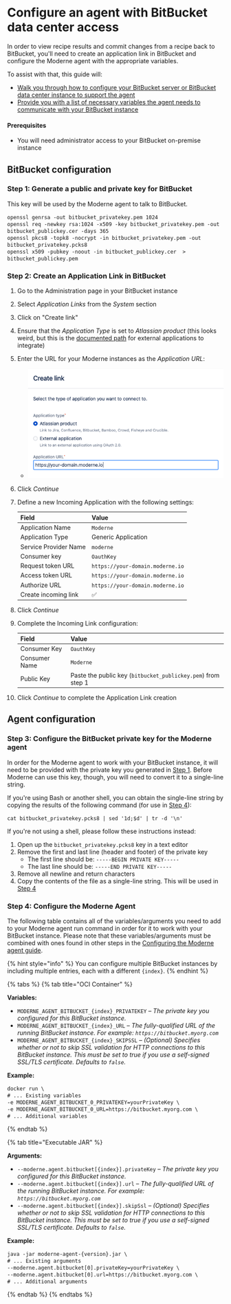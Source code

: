 # Configure an agent with BitBucket data center access

In order to view recipe results and commit changes from a recipe back to BitBucket, you'll need to create an application link in BitBucket and configure the Moderne agent with the appropriate variables.

To assist with that, this guide will:

* [Walk you through how to configure your BitBucket server or BitBucket data center instance to support the agent](#step-1-generate-a-public-and-private-key-for-bitbucket)
* [Provide you with a list of necessary variables the agent needs to communicate with your BitBucket instance](#step-4-configure-the-moderne-agent)

#### Prerequisites

* You will need administrator access to your BitBucket on-premise instance

## BitBucket configuration

### Step 1: Generate a public and private key for BitBucket

This key will be used by the Moderne agent to talk to BitBucket.

```shell
openssl genrsa -out bitbucket_privatekey.pem 1024
openssl req -newkey rsa:1024 -x509 -key bitbucket_privatekey.pem -out bitbucket_publickey.cer -days 365
openssl pkcs8 -topk8 -nocrypt -in bitbucket_privatekey.pem -out bitbucket_privatekey.pcks8
openssl x509 -pubkey -noout -in bitbucket_publickey.cer  > bitbucket_publickey.pem
```

### Step 2: Create an Application Link in BitBucket

1. Go to the Administration page in your BitBucket instance
2. Select _Application Links_ from the _System_ section
3. Click on "Create link"
4. Ensure that the _Application Type_ is set to _Atlassian product_ (this looks weird, but this is the [documented path](https://confluence.atlassian.com/bitbucketserver/link-to-other-applications-1018764620.html) for external applications to integrate)
5. Enter the URL for your Moderne instances as the _Application URL_: 
    * ![create link](../../.gitbook/assets/agent-bitbucket-create-link.png)
6. Click _Continue_
7. Define a new Incoming Application with the following settings:

    | Field                 | Value                            |
    | --------------------- | -------------------------------- |
    | Application Name      | `Moderne`                        |
    | Application Type      | Generic Application              |
    | Service Provider Name | `moderne`                        |
    | Consumer key          | `OauthKey`                       |
    | Request token URL     | `https://your-domain.moderne.io` |
    | Access token URL      | `https://your-domain.moderne.io` |
    | Authorize URL         | `https://your-domain.moderne.io` |
    | Create incoming link  | ✅                                |
8. Click _Continue_
9. Complete the Incoming Link configuration:

    | Field         | Value                                                        |
    | ------------- | ------------------------------------------------------------ |
    | Consumer Key  | `OauthKey`                                                   |
    | Consumer Name | `Moderne`                                                    |
    | Public Key    | Paste the public key (`bitbucket_publickey.pem`) from step 1 |
10. Click _Continue_ to complete the Application Link creation

## Agent configuration

### Step 3: Configure the BitBucket private key for the Moderne agent

In order for the Moderne agent to work with your BitBucket instance, it will need to be provided with the private key you generated in [Step 1](#step-1-generate-a-public-and-private-key-for-bitbucket). Before Moderne can use this key, though, you will need to convert it to a single-line string.

If you're using Bash or another shell, you can obtain the single-line string by copying the results of the following command (for use in [Step 4](#step-4-configure-the-moderne-agent)):

```shell
cat bitbucket_privatekey.pcks8 | sed '1d;$d' | tr -d '\n'
```

If you're not using a shell, please follow these instructions instead:

1. Open up the `bitbucket_privatekey.pcks8` key in a text editor
2. Remove the first and last line (header and footer) of the private key
    * The first line should be: `-----BEGIN PRIVATE KEY-----`
    * The last line should be: `-----END PRIVATE KEY-----`
3. Remove all newline and return characters
4. Copy the contents of the file as a single-line string. This will be used in [Step 4](#step-4-configure-the-moderne-agent)

### Step 4: Configure the Moderne Agent

The following table contains all of the variables/arguments you need to add to your Moderne agent run command in order for it to work with your BitBucket instance. Please note that these variables/arguments must be combined with ones found in other steps in the [Configuring the Moderne agent guide](/how-to/agent-configuration.md).

{% hint style="info" %}
You can configure multiple BitBucket instances by including multiple entries, each with a different `{index}`.
{% endhint %}

{% tabs %}
{% tab title="OCI Container" %}

**Variables:**

* `MODERNE_AGENT_BITBUCKET_{index}_PRIVATEKEY` – _The private key you configured for this BitBucket instance._
* `MODERNE_AGENT_BITBUCKET_{index}_URL` – _The fully-qualified URL of the running BitBucket instance. For example: `https://bitbucket.myorg.com`_
* `MODERNE_AGENT_BITBUCKET_{index}_SKIPSSL` – _(Optional) Specifies whether or not to skip SSL validation for HTTP connections to this BitBucket instance. This must be set to true if you use a self-signed SSL/TLS certificate. Defaults to `false`._

**Example:**

```shell
docker run \
# ... Existing variables
-e MODERNE_AGENT_BITBUCKET_0_PRIVATEKEY=yourPrivateKey \
-e MODERNE_AGENT_BITBUCKET_0_URL=https://bitbucket.myorg.com \
# ... Additional variables
```
{% endtab %}

{% tab title="Executable JAR" %}

**Arguments:**

* `--moderne.agent.bitbucket[{index}].privateKey` – _The private key you configured for this BitBucket instance._
* `--moderne.agent.bitbucket[{index}].url` – _The fully-qualified URL of the running BitBucket instance. For example: `https://bitbucket.myorg.com`_
* `--moderne.agent.bitbucket[{index}].skipSsl` – _(Optional) Specifies whether or not to skip SSL validation for HTTP connections to this BitBucket instance. This must be set to true if you use a self-signed SSL/TLS certificate. Defaults to `false`._

**Example:**

```shell
java -jar moderne-agent-{version}.jar \
# ... Existing arguments
--moderne.agent.bitbucket[0].privateKey=yourPrivateKey \
--moderne.agent.bitbucket[0].url=https://bitbucket.myorg.com \
# ... Additional arguments
```
{% endtab %}
{% endtabs %}
